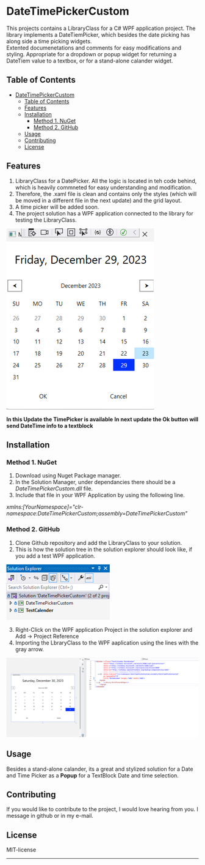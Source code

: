 # DateTimePickerCustom

This projects contains a LibraryClass for a C# WPF application project. The library implements a DateTiemPicker, which besides the date picking has along side a time picking widgets.  
Extented documenetations and comments for easy modifications and styling. Appropriate for a dropdown or popup widget for returning a DateTiem value to a textbox, or for a stand-alone calander widget.

## Table of Contents

- [DateTimePickerCustom](#datetimepickercustom)
  - [Table of Contents](#table-of-contents)
  - [Features](#features)
  - [Installation](#installation)
    - [Method 1. NuGet](#method-1-nuget)
    - [Method 2. GitHub](#method-2-github)
  - [Usage](#usage)
  - [Contributing](#contributing)
  - [License](#license)

## Features

1. LibraryClass for a DatePicker. All the logic is located in teh code behind, which is heavily commneted for easy understanding and modification.
2. Therefore, the .xaml file is clean and contains only the styles (which will be moved in a different file in the next update) and the grid layout.
3. A time picker will be added soon.
4. The project solution has a WPF application connected to the library for testing the LibraryClass.

![Overview](docs\DatePicker.png)

**In this Update the TimePicker is available**
**In next update the Ok button will send DateTime info to a textblock**


## Installation

### Method 1. NuGet

1. Download using Nuget Package manager.
2. In the Solution Manager, under dependancies there should be a *DateTimePickerCustom.dll* file.
3. Include that file in your WPF Application by using the following line.

*xmlns:[YourNamespace]="clr-namespace:DateTimePickerCustom;assembly=DateTimePickerCustom"*

### Method 2. GitHub

1. Clone Github repository and add the LibraryClass to your solution.
2. This is how the solution tree in the solution explorer should look like, if you add a test WPF application.

![solut tree](docs\SolutionTree.png)

3. Right-Click on the WPF application Project in the solution explorer and Add -> Project Reference 
4. Importing the LbraryClass to the WPF aaplication using the lines with the gray arrow.

![Test](docs\Test.png)


## Usage

Besides a stand-alone calander, its a great and stylized solution for a Date and Time Picker as a **Popup** for a TextBlock Date and time selection.


## Contributing

If you would like to contribute to the project, I would love hearing from you. I message in github or in my e-mail.

## License

MIT-license

---


